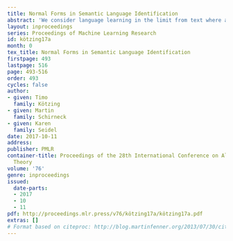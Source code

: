 ```yaml
---
title: Normal Forms in Semantic Language Identification
abstract: 'We consider language learning in the limit from text where all learning restrictions are semantic, that is, where any conjecture may be replaced by a semantically equivalent conjecture. For different such learning criteria, starting with the well-known $\mathbf{Txt}\mathbf{G}\mathbf{Bc}$-learning, we consider three different normal forms: strongly locking learning, consistent learning and (partially) set-driven learning. These normal forms support and simplify proofs and give insight into what behaviors are necessary for successful learning (for example when consistency in conservative learning implies cautiousness and strong decisiveness). <br><br>  We show that strongly locking learning can be assumed for partially set-driven learners, even when learning restrictions apply. We give a very general proof relying only on a natural property of the learning restriction, namely, allowing for simulation on equivalent text. Furthermore, when no restrictions apply, also the converse is true: every strongly locking learner can be made partially set-driven. For several semantic learning criteria we show that learning can be done consistently. Finally, we deduce for which learning restrictions partial set-drivenness and set-drivenness coincide, including a general statement about classes of infinite languages. 	The latter again relies on a simulation argument.'
layout: inproceedings
series: Proceedings of Machine Learning Research
id: kötzing17a
month: 0
tex_title: Normal Forms in Semantic Language Identification
firstpage: 493
lastpage: 516
page: 493-516
order: 493
cycles: false
author:
- given: Timo
  family: Kötzing
- given: Martin
  family: Schirneck
- given: Karen
  family: Seidel
date: 2017-10-11
address: 
publisher: PMLR
container-title: Proceedings of the 28th International Conference on Algorithmic Learning
  Theory
volume: '76'
genre: inproceedings
issued:
  date-parts:
  - 2017
  - 10
  - 11
pdf: http://proceedings.mlr.press/v76/kötzing17a/kötzing17a.pdf
extras: []
# Format based on citeproc: http://blog.martinfenner.org/2013/07/30/citeproc-yaml-for-bibliographies/
---
```


